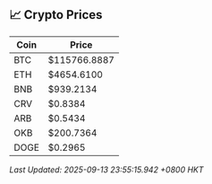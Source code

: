 ## 📈 Crypto Prices

| Coin | Price |
| ---- | ----- |
| BTC | $115766.8887 |
| ETH | $4654.6100 |
| BNB | $939.2134 |
| CRV | $0.8384 |
| ARB | $0.5434 |
| OKB | $200.7364 |
| DOGE | $0.2965 |

_Last Updated: 2025-09-13 23:55:15.942 +0800 HKT_